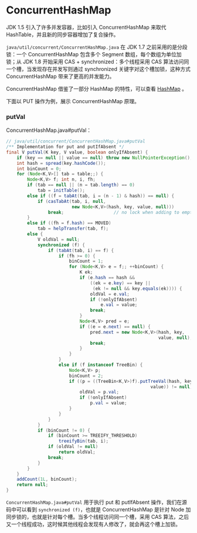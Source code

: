 # ConcurrentHashMap

JDK 1.5 引入了许多并发容器，比如引入 ConcurrentHashMap 来取代 HashTable，并且新的同步容器增加了复合操作。

`java/util/concurrent/ConcurrentHashMap.java` 在 JDK 1.7 之前采用的是分段锁：一个 ConcurrentHashMap 包含多个 Segment 数组，每个数组为单位加锁；从 JDK 1.8 开始采用 CAS + synchronized：多个线程采用 CAS 算法访问同一个槽，当发现存在并发写则通过 synchronized 关键字对这个槽加锁，这种方式 ConcurrentHashMap 带来了更高的并发能力。

ConcurrentHashMap 借鉴了一部分 HashMap 的特性，可以查看 [HashMap](https://github.com/lazecoding/Note/blob/main/note/articles/java/HashMap.md) 。

下面以 PUT 操作为例，展示 ConcurrentHashMap 原理。

### putVal

ConcurrentHashMap.java#putVal：

```java
// java/util/concurrent/ConcurrentHashMap.java#putVal
/** Implementation for put and putIfAbsent */
final V putVal(K key, V value, boolean onlyIfAbsent) {
    if (key == null || value == null) throw new NullPointerException();
    int hash = spread(key.hashCode());
    int binCount = 0;
    for (Node<K,V>[] tab = table;;) {
        Node<K,V> f; int n, i, fh;
        if (tab == null || (n = tab.length) == 0)
            tab = initTable();
        else if ((f = tabAt(tab, i = (n - 1) & hash)) == null) {
            if (casTabAt(tab, i, null,
                         new Node<K,V>(hash, key, value, null)))
                break;                   // no lock when adding to empty bin
        }
        else if ((fh = f.hash) == MOVED)
            tab = helpTransfer(tab, f);
        else {
            V oldVal = null;
            synchronized (f) {
                if (tabAt(tab, i) == f) {
                    if (fh >= 0) {
                        binCount = 1;
                        for (Node<K,V> e = f;; ++binCount) {
                            K ek;
                            if (e.hash == hash &&
                                ((ek = e.key) == key ||
                                 (ek != null && key.equals(ek)))) {
                                oldVal = e.val;
                                if (!onlyIfAbsent)
                                    e.val = value;
                                break;
                            }
                            Node<K,V> pred = e;
                            if ((e = e.next) == null) {
                                pred.next = new Node<K,V>(hash, key,
                                                          value, null);
                                break;
                            }
                        }
                    }
                    else if (f instanceof TreeBin) {
                        Node<K,V> p;
                        binCount = 2;
                        if ((p = ((TreeBin<K,V>)f).putTreeVal(hash, key,
                                                       value)) != null) {
                            oldVal = p.val;
                            if (!onlyIfAbsent)
                                p.val = value;
                        }
                    }
                }
            }
            if (binCount != 0) {
                if (binCount >= TREEIFY_THRESHOLD)
                    treeifyBin(tab, i);
                if (oldVal != null)
                    return oldVal;
                break;
            }
        }
    }
    addCount(1L, binCount);
    return null;
}
```

`ConcurrentHashMap.java#putVal` 用于执行 put 和 putIfAbsent 操作，我们在源码中可以看到 `synchronized (f)`，也就是 ConcurrentHashMap 是针对 Node 加同步锁的，也就是针对每个槽。当多个线程访问同一个槽，采用 CAS 算法，之后又一个线程成功，这时候其他线程会发现有人修改了，就会再这个槽上加锁。